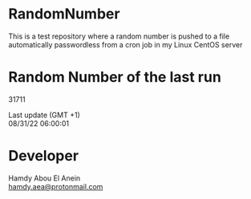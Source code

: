 # RandomNumber    
This is a test repository where a random number is pushed to a file automatically passwordless from a cron job in my Linux CentOS server    
# Random Number of the last run   
31711
      
Last update (GMT +1)    
08/31/22 06:00:01
# Developer    
Hamdy Abou El Anein   
hamdy.aea@protonmail.com
